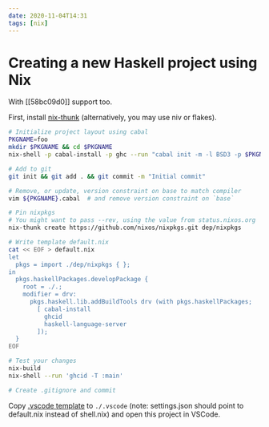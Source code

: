 ```yaml
---
date: 2020-11-04T14:31
tags: [nix]
---
```


# Creating a new Haskell project using Nix

With [[58bc09d0]] support too.

First, install [nix-thunk](https://github.com/obsidiansystems/nix-thunk) (alternatively, you may use niv or flakes).

```bash
# Initialize project layout using cabal
PKGNAME=foo
mkdir $PKGNAME && cd $PKGNAME
nix-shell -p cabal-install -p ghc --run "cabal init -m -l BSD3 -p $PKGNAME"

# Add to git
git init && git add . && git commit -m "Initial commit"

# Remove, or update, version constraint on base to match compiler
vim ${PKGNAME}.cabal  # and remove version constraint on `base`

# Pin nixpkgs
# You might want to pass --rev, using the value from status.nixos.org
nix-thunk create https://github.com/nixos/nixpkgs.git dep/nixpkgs

# Write template default.nix
cat << EOF > default.nix
let 
  pkgs = import ./dep/nixpkgs { };
in 
  pkgs.haskellPackages.developPackage {
    root = ./.;
    modifier = drv:
      pkgs.haskell.lib.addBuildTools drv (with pkgs.haskellPackages;
        [ cabal-install
          ghcid
          haskell-language-server
        ]);
  }
EOF

# Test your changes
nix-build
nix-shell --run 'ghcid -T :main'

# Create .gitignore and commit
```

Copy [.vscode template](https://github.com/srid/reflex-stone/tree/master/.vscode) to `./.vscode` (note: settings.json should point to default.nix instead of shell.nix) and open this project in VSCode.
